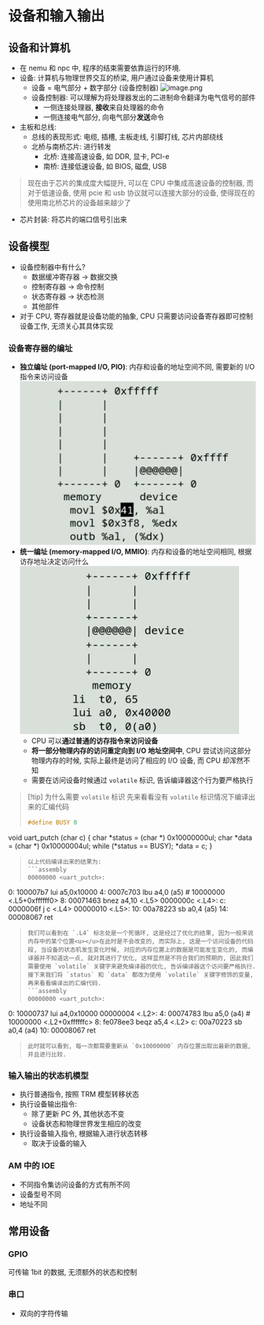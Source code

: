 # 设备和输入输出
## 设备和计算机
- 在 nemu 和 npc 中, 程序的结束需要依靠运行的环境.
- 设备: 计算机与物理世界交互的桥梁, 用户通过设备来使用计算机
	- 设备 = 电气部分 + 数字部分 (设备控制器) ![image.png](https://jiunian-pic-1310185536.cos.ap-nanjing.myqcloud.com/picgo20240223104824.png)
	- 设备控制器: 可以理解为将处理器发出的二进制命令翻译为电气信号的部件
		- 一侧连接处理器, **接收**来自处理器的命令
		- 一侧连接电气部分, 向电气部分**发送**命令
- 主板和总线: 
	- 总线的表现形式: 电缆, 插槽, 主板走线, 引脚打线, 芯片内部绕线
	- 北桥与南桥芯片: 进行转发
		- 北桥: 连接高速设备, 如 DDR, 显卡, PCI-e
		- 南桥: 连接低速设备, 如 BIOS, 磁盘, USB
> 现在由于芯片的集成度大幅提升, 可以在 CPU 中集成高速设备的控制器, 而对于低速设备, 使用 pcie 和 usb 协议就可以连接大部分的设备, 使得现在的使用南北桥芯片的设备越来越少了
- 芯片封装: 将芯片的端口信号引出来

## 设备模型
- 设备控制器中有什么? 
	- 数据缓冲寄存器 -> 数据交换
	- 控制寄存器 -> 命令控制
	- 状态寄存器 -> 状态检测
	- 其他部件
- 对于 CPU, 寄存器就是设备功能的抽象, CPU 只需要访问设备寄存器即可控制设备工作, 无须关心其具体实现

### 设备寄存器的编址
- **独立编址 (port-mapped I/O, PIO)**: 内存和设备的地址空间不同, 需要新的 I/O 指令来访问设备 ![image.png](https://raw.githubusercontent.com/alwaysmissin/picgo/main/20240223201357.png)
- **统一编址 (memory-mapped I/O, MMIO)**: 内存和设备的地址空间相同, 根据访存地址决定访问什么 ![image.png](https://raw.githubusercontent.com/alwaysmissin/picgo/main/20240223201407.png)
	- CPU 可以**通过普通的访存指令来访问设备**
	- **将一部分物理内存的访问重定向到 I/O 地址空间中**, CPU 尝试访问这部分物理内存的时候, 实际上最终是访问了相应的 I/O 设备, 而 CPU 却浑然不知
	- 需要在访问设备时候通过 `volatile` 标识, 告诉编译器这个行为要严格执行
> [!tip] 为什么需要 `volatile` 标识
> 先来看看没有 `volatile` 标识情况下编译出来的汇编代码
> ```c
> #define BUSY 0
void uart_putch (char c) {
  char *status = (char *) 0x10000000ul;
  char *data = (char *) 0x10000004ul;
  while (*status == BUSY);
  *data = c;
}
> ```
> 以上代码编译出来的结果为: 
> ```assembly
> 00000000 <uart_putch>:
   0:   100007b7                lui     a5,0x10000
   4:   0007c703                lbu     a4,0 (a5) # 10000000 <.L5+0xffffff0>
   8:   00071463                bnez    a4,10 <.L5>
0000000c <.L4>:
   c:   0000006f                j       c <.L4>
00000010 <.L5>:
  10:   00a78223                sb      a0,4 (a5)
  14:   00008067                ret
> ```
> 我们可以看到在 `.L4` 标志处是一个死循环, 这是经过了优化的结果, 因为一般来说内存中的某个位置<u></u>在此时是不会改变的, 而实际上, 这是一个访问设备的代码段, 当设备的状态机发生变化时候, 对应的内存位置上的数据是可能发生变化的, 而编译器并不知道这一点, 就对其进行了优化, 这样显然是不符合我们的预期的, 因此我们需要使用 `volatile` 关键字来避免编译器的优化, 告诉编译器这个访问要严格执行. 
> 接下来我们将 `status` 和 `data` 都改为使用 `volatile` 关键字修饰的变量, 再来看看编译出的汇编代码.
> ```assembly
> 00000000 <uart_putch>:
   0:   10000737                lui     a4,0x10000
00000004 <.L2>:
   4:   00074783                lbu     a5,0 (a4) # 10000000 <.L2+0xffffffc>
   8:   fe078ee3                beqz    a5,4 <.L2>
   c:   00a70223                sb      a0,4 (a4)
  10:   00008067                ret
> ```
> 此时就可以看到, 每一次都需要重新从 `0x10000000` 内存位置出取出最新的数据, 并且进行比较.


### 输入输出的状态机模型
- 执行普通指令, 按照 TRM 模型转移状态
- 执行设备输出指令: 
	- 除了更新 PC 外, 其他状态不变
	- 设备状态和物理世界发生相应的改变
- 执行设备输入指令, 根据输入进行状态转移
	- 取决于设备的输入

### AM 中的 IOE
- 不同指令集访问设备的方式有所不同
- 设备型号不同
- 地址不同

## 常用设备
### GPIO
可传输 1bit 的数据, 无须额外的状态和控制

### 串口
- 双向的字符传输